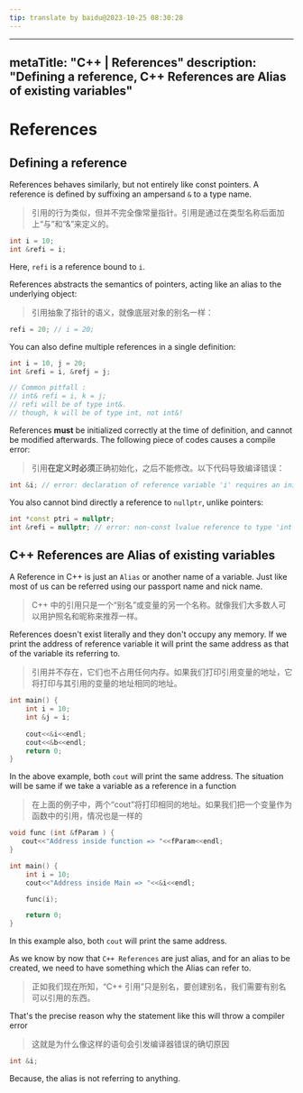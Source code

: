 ```yaml
---
tip: translate by baidu@2023-10-25 08:30:28
---
```

---

metaTitle: "C++ | References"
description: "Defining a reference, C++ References are Alias of existing variables"
-----------------------------------------------------------------------------------

# References

## Defining a reference

References behaves similarly, but not entirely like const pointers. A reference is defined by suffixing an ampersand `&` to a type name.

> 引用的行为类似，但并不完全像常量指针。引用是通过在类型名称后面加上“与”和“&”来定义的。

```cpp
int i = 10;
int &refi = i;

```

Here, `refi` is a reference bound to `i`.<br />

References abstracts the semantics of pointers, acting like an alias to the underlying object:

> 引用抽象了指针的语义，就像底层对象的别名一样：

```cpp
refi = 20; // i = 20;

```

You can also define multiple references in a single definition:

```cpp
int i = 10, j = 20;
int &refi = i, &refj = j;

// Common pitfall :
// int& refi = i, k = j;
// refi will be of type int&.
// though, k will be of type int, not int&!

```

References **must** be initialized correctly at the time of definition, and cannot be modified afterwards. The following piece of codes causes a compile error:

> 引用**在定义时必须**正确初始化，之后不能修改。以下代码导致编译错误：

```cpp
int &i; // error: declaration of reference variable 'i' requires an initializer

```

You also cannot bind directly a reference to `nullptr`, unlike pointers:

```cpp
int *const ptri = nullptr;
int &refi = nullptr; // error: non-const lvalue reference to type 'int' cannot bind to a temporary of type 'nullptr_t'

```

## C++ References are Alias of existing variables

A Reference in C++ is just an `Alias` or another name of a variable. Just like most of us can be referred using our passport name and nick name.

> C++ 中的引用只是一个“别名”或变量的另一个名称。就像我们大多数人可以用护照名和昵称来推荐一样。

References doesn't exist literally and they don't occupy any memory. If we print the address of reference variable it will print the same address as that of the variable its referring to.

> 引用并不存在，它们也不占用任何内存。如果我们打印引用变量的地址，它将打印与其引用的变量的地址相同的地址。

```cpp
int main() {
    int i = 10;
    int &j = i;
    
    cout<<&i<<endl;
    cout<<&b<<endl;
    return 0;
}

```

In the above example, both `cout` will print the same address. The situation will be same if we take a variable as a reference in a function

> 在上面的例子中，两个“cout”将打印相同的地址。如果我们把一个变量作为函数中的引用，情况也是一样的

```cpp
void func (int &fParam ) {
   cout<<"Address inside function => "<<fParam<<endl;
}

int main() {
    int i = 10;
    cout<<"Address inside Main => "<<&i<<endl;    

    func(i);

    return 0;
}


```

In this example also, both `cout` will print the same address.

As we know by now that `C++ References` are just alias, and for an alias to be created, we need to have something which the Alias can refer to.

> 正如我们现在所知，“C++ 引用”只是别名，要创建别名，我们需要有别名可以引用的东西。

That's the precise reason why the statement like this will throw a compiler error

> 这就是为什么像这样的语句会引发编译器错误的确切原因

```cpp
int &i;


```

Because, the alias is not referring to anything.
